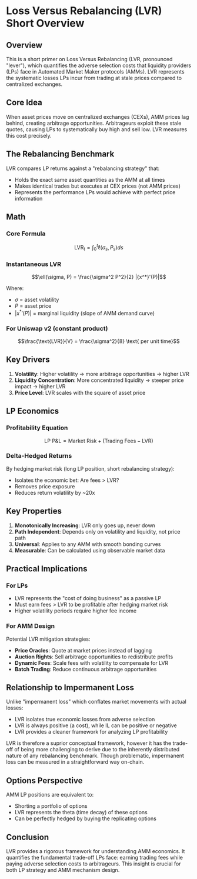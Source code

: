 # Loss Versus Rebalancing (LVR) Short Overview

## Overview

This is a short primer on Loss Versus Rebalancing (LVR, pronounced "lever"), which quantifies the adverse selection costs that liquidity providers (LPs) face in Automated Market Maker protocols (AMMs). LVR represents the systematic losses LPs incur from trading at stale prices compared to centralized exchanges.

## Core Idea

When asset prices move on centralized exchanges (CEXs), AMM prices lag behind, creating arbitrage opportunities. Arbitrageurs exploit these stale quotes, causing LPs to systematically buy high and sell low. LVR measures this cost precisely.

## The Rebalancing Benchmark

LVR compares LP returns against a "rebalancing strategy" that:
- Holds the exact same asset quantities as the AMM at all times
- Makes identical trades but executes at CEX prices (not AMM prices)
- Represents the performance LPs would achieve with perfect price information

## Math

### Core Formula
$$\text{LVR}_t = \int_0^t \ell(\sigma_s, P_s) ds$$

### Instantaneous LVR
$$\ell(\sigma, P) = \frac{\sigma^2 P^2}{2} |{x^*}'(P)|$$

Where:
- $\sigma$ = asset volatility
- $P$ = asset price
- $|{x^*}'(P)|$ = marginal liquidity (slope of AMM demand curve)

### For Uniswap v2 (constant product)
$$\frac{\text{LVR}}{V} = \frac{\sigma^2}{8} \text{ per unit time}$$

## Key Drivers

1. **Volatility**: Higher volatility → more arbitrage opportunities → higher LVR
2. **Liquidity Concentration**: More concentrated liquidity → steeper price impact → higher LVR
3. **Price Level**: LVR scales with the square of asset price

## LP Economics

### Profitability Equation
$$\text{LP P\&L} = \text{Market Risk} + (\text{Trading Fees} - \text{LVR})$$

### Delta-Hedged Returns
By hedging market risk (long LP position, short rebalancing strategy):
- Isolates the economic bet: Are fees > LVR?
- Removes price exposure
- Reduces return volatility by ~20x

## Key Properties

1. **Monotonically Increasing**: LVR only goes up, never down
2. **Path Independent**: Depends only on volatility and liquidity, not price path
3. **Universal**: Applies to any AMM with smooth bonding curves
4. **Measurable**: Can be calculated using observable market data

## Practical Implications

### For LPs
- LVR represents the "cost of doing business" as a passive LP
- Must earn fees > LVR to be profitable after hedging market risk
- Higher volatility periods require higher fee income

### For AMM Design
Potential LVR mitigation strategies:
- **Price Oracles**: Quote at market prices instead of lagging
- **Auction Rights**: Sell arbitrage opportunities to redistribute profits
- **Dynamic Fees**: Scale fees with volatility to compensate for LVR
- **Batch Trading**: Reduce continuous arbitrage opportunities

## Relationship to Impermanent Loss

Unlike "impermanent loss" which conflates market movements with actual losses:
- LVR isolates true economic losses from adverse selection
- LVR is always positive (a cost), while IL can be positive or negative
- LVR provides a cleaner framework for analyzing LP profitability
  
LVR is therefore a suprior conceptual framework, however it has the trade-off of being more challenging to derive due to the inherently distributed nature of any rebalancing benchmark. Though problematic, impermanent loss can be measured in a straightforward way on-chain.

## Options Perspective

AMM LP positions are equivalent to:
- Shorting a portfolio of options
- LVR represents the theta (time decay) of these options
- Can be perfectly hedged by buying the replicating options

## Conclusion

LVR provides a rigorous framework for understanding AMM economics. It quantifies the fundamental trade-off LPs face: earning trading fees while paying adverse selection costs to arbitrageurs. This insight is crucial for both LP strategy and AMM mechanism design.